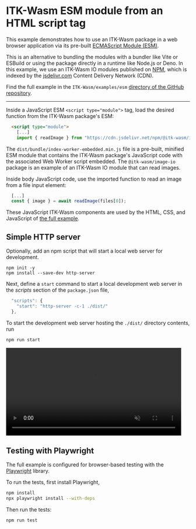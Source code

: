 # ITK-Wasm ESM module from an HTML script tag

This example demonstrates how to use an ITK-Wasm package in a web browser application via its pre-built [ECMAScript Module (ESM)](https://developer.mozilla.org/en-US/docs/Web/JavaScript/Guide/Modules).

This is an alternative to bundling the modules with a bundler like Vite or ESBuild or using the package directly in a runtime like Node.js or Deno. In this example, we use an ITK-Wasm IO modules published on [NPM](https://npmjs.com), which is indexed by the [jsdelivr.com](https://jsdelivr.com) Content Delivery Network (CDN).

Find the full example in the `ITK-Wasm/examples/esm` [directory of the GitHub repository](https://github.com/InsightSoftwareConsortium/ITK-Wasm/tree/main/examples/esm).

----

Inside a JavaScript ESM `<script type="module">` tag, load the desired function from the ITK-Wasm package's ESM:

```html
  <script type="module">
    [...]
    import { readImage } from "https://cdn.jsdelivr.net/npm/@itk-wasm/image-io@1.6.0/dist/bundle/index-worker-embedded.min.js";
```

The `dist/bundle/index-worker-embedded.min.js` file is a pre-built, minified ESM module that contains the ITK-Wasm package's JavaScript code with the associated Web Worker script embedded. The `@itk-wasm/image-io` package is an example of an ITK-Wasm IO module that can read images.

Inside body JavaScript code, use the imported function to read an image from a file input element:

```js
  [...]
  const { image } = await readImage(files[0]);
```

These JavaScript ITK-Wasm components are used by the HTML, CSS, and JavaScript of [the full example](https://github.com/InsightSoftwareConsortium/ITK-Wasm/blob/main/examples/esm/dist/index.html).

## Simple HTTP server

Optionally, add an npm script that will start a local web server for development.

```shell
npm init -y
npm install --save-dev http-server
```

Next, define a `start` command to start a local development web server in the *scripts* section of the `package.json` file,

```js
  "scripts": {
    "start": "http-server -c-1 ./dist/"
  },
```

To start the development web server hosting the `./dist/` directory contents, run

```sh
npm run start
```

<video width="480" autoplay muted loop>
  <source src="../../_static/videos/esm.webm" type="video/webm">
  Sorry, your browser doesn't support embedded videos.
</video>

## Testing with Playwright

The full example is configured for browser-based testing with the [Playwright](https://playwright.dev/) library.

To run the tests, first install Playwright,

```sh
npm install
npx playwright install --with-deps
```

Then run the tests:

```sh
npm run test
```